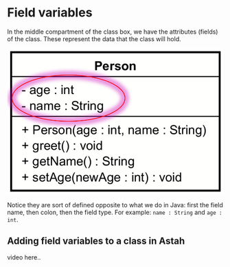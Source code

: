 # Field variables

In the middle compartment of the class box, we have the attributes (fields) of the class. These represent the data that the class will hold.

![field variables](Resources/Class-fields.png)

Notice they are sort of defined opposite to what we do in Java: first the field name, then colon, then the field type. For example: `name : String` and `age : int`.

## Adding field variables to a class in Astah

video here..
